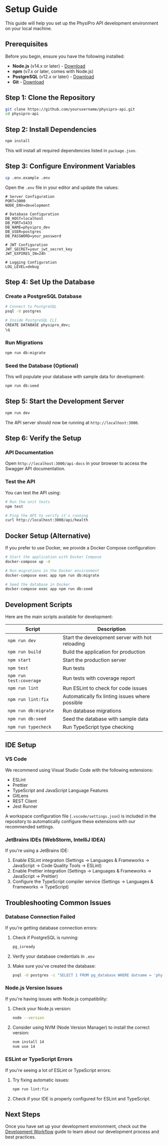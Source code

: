 # Setup Guide

This guide will help you set up the PhysiPro API development environment on your local machine.

## Prerequisites

Before you begin, ensure you have the following installed:

- **Node.js** (v14.x or later) - [Download](https://nodejs.org/)
- **npm** (v7.x or later, comes with Node.js)
- **PostgreSQL** (v12.x or later) - [Download](https://www.postgresql.org/download/)
- **Git** - [Download](https://git-scm.com/downloads)

## Step 1: Clone the Repository

```bash
git clone https://github.com/yourusername/physipro-api.git
cd physipro-api
```

## Step 2: Install Dependencies

```bash
npm install
```

This will install all required dependencies listed in `package.json`.

## Step 3: Configure Environment Variables

```bash
cp .env.example .env
```

Open the `.env` file in your editor and update the values:

```
# Server Configuration
PORT=3000
NODE_ENV=development

# Database Configuration
DB_HOST=localhost
DB_PORT=5433
DB_NAME=physipro_dev
DB_USER=postgres
DB_PASSWORD=your_password

# JWT Configuration
JWT_SECRET=your_jwt_secret_key
JWT_EXPIRES_IN=24h

# Logging Configuration
LOG_LEVEL=debug
```

## Step 4: Set Up the Database

### Create a PostgreSQL Database

```bash
# Connect to PostgreSQL
psql -U postgres

# Inside PostgreSQL CLI
CREATE DATABASE physipro_dev;
\q
```

### Run Migrations

```bash
npm run db:migrate
```

### Seed the Database (Optional)

This will populate your database with sample data for development:

```bash
npm run db:seed
```

## Step 5: Start the Development Server

```bash
npm run dev
```

The API server should now be running at `http://localhost:3000`.

## Step 6: Verify the Setup

### API Documentation

Open `http://localhost:3000/api-docs` in your browser to access the Swagger API documentation.

### Test the API

You can test the API using:

```bash
# Run the unit tests
npm test

# Ping the API to verify it's running
curl http://localhost:3000/api/health
```

## Docker Setup (Alternative)

If you prefer to use Docker, we provide a Docker Compose configuration:

```bash
# Start the application with Docker Compose
docker-compose up -d

# Run migrations in the Docker environment
docker-compose exec app npm run db:migrate

# Seed the database in Docker
docker-compose exec app npm run db:seed
```

## Development Scripts

Here are the main scripts available for development:

| Script                | Description                                          |
|-----------------------|------------------------------------------------------|
| `npm run dev`         | Start the development server with hot reloading      |
| `npm run build`       | Build the application for production                 |
| `npm start`           | Start the production server                          |
| `npm test`            | Run tests                                            |
| `npm run test:coverage` | Run tests with coverage report                     |
| `npm run lint`        | Run ESLint to check for code issues                  |
| `npm run lint:fix`    | Automatically fix linting issues where possible      |
| `npm run db:migrate`  | Run database migrations                              |
| `npm run db:seed`     | Seed the database with sample data                   |
| `npm run typecheck`   | Run TypeScript type checking                         |

## IDE Setup

### VS Code

We recommend using Visual Studio Code with the following extensions:

- ESLint
- Prettier
- TypeScript and JavaScript Language Features
- GitLens
- REST Client
- Jest Runner

A workspace configuration file (`.vscode/settings.json`) is included in the repository to automatically configure these extensions with our recommended settings.

### JetBrains IDEs (WebStorm, IntelliJ IDEA)

If you're using a JetBrains IDE:

1. Enable ESLint integration (Settings → Languages & Frameworks → JavaScript → Code Quality Tools → ESLint)
2. Enable Prettier integration (Settings → Languages & Frameworks → JavaScript → Prettier)
3. Configure the TypeScript compiler service (Settings → Languages & Frameworks → TypeScript)

## Troubleshooting Common Issues

### Database Connection Failed

If you're getting database connection errors:

1. Check if PostgreSQL is running:
   ```bash
   pg_isready
   ```

2. Verify your database credentials in `.env`

3. Make sure you've created the database:
   ```bash
   psql -U postgres -c "SELECT 1 FROM pg_database WHERE datname = 'physipro_dev'"
   ```

### Node.js Version Issues

If you're having issues with Node.js compatibility:

1. Check your Node.js version:
   ```bash
   node --version
   ```

2. Consider using NVM (Node Version Manager) to install the correct version:
   ```bash
   nvm install 14
   nvm use 14
   ```

### ESLint or TypeScript Errors

If you're seeing a lot of ESLint or TypeScript errors:

1. Try fixing automatic issues:
   ```bash
   npm run lint:fix
   ```

2. Check if your IDE is properly configured for ESLint and TypeScript.

## Next Steps

Once you have set up your development environment, check out the [Development Workflow](./development.md) guide to learn about our development process and best practices. 
